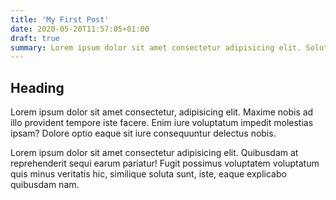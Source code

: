 ```yaml
---
title: 'My First Post'
date: 2020-05-20T11:57:05+01:00
draft: true
summary: Lorem ipsum dolor sit amet consectetur adipisicing elit. Soluta dolores pariatur fuga, minus reiciendis temporibus quas adipisci tempora, quis sint autem fugiat. Quo quae cumque exercitationem adipisci beatae libero temporibus!
---
```


## Heading

Lorem ipsum dolor sit amet consectetur, adipisicing elit. Maxime nobis ad illo provident tempore iste facere. Enim iure voluptatum impedit molestias ipsam? Dolore optio eaque sit iure consequuntur delectus nobis.

Lorem ipsum dolor sit amet consectetur adipisicing elit. Quibusdam at reprehenderit sequi earum pariatur! Fugit possimus voluptatem voluptatum quis minus veritatis hic, similique soluta sunt, iste, eaque explicabo quibusdam nam.
